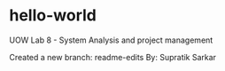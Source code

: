 # hello-world
UOW Lab 8 - System Analysis and project management

Created a new branch: readme-edits
By: Supratik Sarkar
